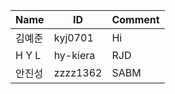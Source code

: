 | Name   | ID      | Comment |
| ------ | ------- | ------- |
| 김예준 | kyj0701 | Hi      |
| H Y L  | hy-kiera| RJD     |
| 안진성 | zzzz1362 | SABM   |
